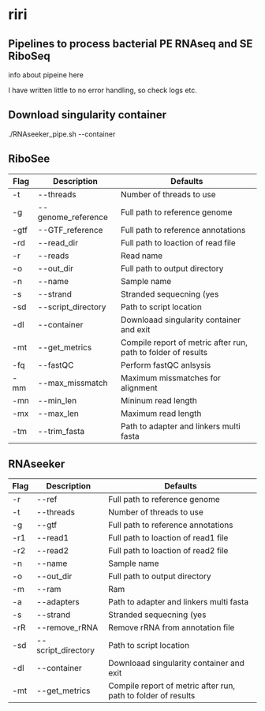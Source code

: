 # riri

## Pipelines to process bacterial PE RNAseq and SE RiboSeq
info about pipeine here

I have written little to no error handling, so check logs etc.

## Download singularity container
./RNAseeker_pipe.sh --container


## RiboSee

| Flag | Description | Defaults |
| --- | --- | --- |
| -t|--threads | Number of threads to use | NA |
| -g|--genome\_reference | Full path to reference genome | ${Script\_dir}/references/Mycobacterium\_tuberculosis\_H37Rv\_genome\_v4.fasta |
| -gtf|--GTF\_reference | Full path to reference annotations | ${Script\_dir}/references/Mycobacterium\_tuberculosis\_H37Rv\_gff\_v4.gff |
| -rd|--read\_dir | Full path to loaction of read file | NA |
| -r|--reads | Read name | NA |
| -o|--out\_dir | Full path to output directory | NA |
| -n|--name | Sample name | NA |
| -s|--strand | Stranded sequecning (yes|no|reverse) | no |
| -sd|--script\_directory | Path to script location | $(dirname &quot;$0&quot;) |
| -dl|--container | Downloaad singularity container and exit | NA |
| -mt|--get\_metrics | Compile report of metric after run, path to folder of results | NA |
| -fq|--fastQC | Perform fastQC anlsysis | NA |
| -mm|--max\_missmatch | Maximum missmatches for alignment | 2 |
| -mn|--min\_len | Mininum read length | 24 |
| -mx|--max\_len | Maximum read length | 36 |
| -tm|--trim\_fasta | Path to adapter and linkers multi fasta | ${Script\_dir}/references/adapts.fasta |



## RNAseeker

| Flag | Description | Defaults |
| --- | --- | --- |
| -r|--ref | Full path to reference genome | ${Script\_dir}/references/Mycobacterium\_tuberculosis\_H37Rv\_genome\_v4.fasta |
| -t|--threads | Number of threads to use |
| -g|--gtf | Full path to reference annotations | ${Script\_dir}/references/Mycobacterium\_tuberculosis\_H37Rv\_gff\_v4.gff |
| -r1|--read1 | Full path to loaction of read1 file | NA |
| -r2|--read2 | Full path to loaction of read2 file | NA |
| -n|--name | Sample name | NA |
| -o|--out\_dir | Full path to output directory | NA |
| -m|--ram | Ram | 2\*threads |
| -a|--adapters | Path to adapter and linkers multi fasta | ${Script\_dir}/references/adapts.fasta |
| -s|--strand | Stranded sequecning (yes|no|reverse) | no |
| -rR|--remove\_rRNA | Remove rRNA from annotation file | NA |
| -sd|--script\_directory | Path to script location | $(dirname &quot;$0&quot;) |
| -dl|--container | Downloaad singularity container and exit | NA |
| -mt|--get\_metrics | Compile report of metric after run, path to folder of results | NA |

